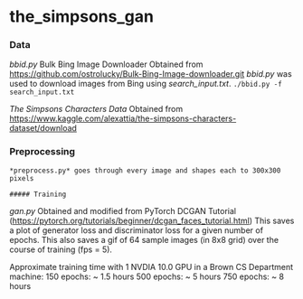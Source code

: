 # the_simpsons_gan

### Data
*bbid.py*
Bulk Bing Image Downloader
Obtained from https://github.com/ostrolucky/Bulk-Bing-Image-downloader.git
*bbid.py* was used to download images from Bing using *search_input.txt*.
`./bbid.py -f search_input.txt`

*The Simpsons Characters Data*
Obtained from https://www.kaggle.com/alexattia/the-simpsons-characters-dataset/download

### Preprocessing
```
*preprocess.py* goes through every image and shapes each to 300x300 pixels

##### Training
```
*gan.py*
Obtained and modified from PyTorch DCGAN Tutorial (https://pytorch.org/tutorials/beginner/dcgan_faces_tutorial.html)
This saves a plot of generator loss and discriminator loss for a given number of epochs.
This also saves a gif of 64 sample images (in 8x8 grid) over the course of training (fps = 5).

Approximate training time with 1 NVDIA 10.0 GPU in a Brown CS Department machine:
150 epochs: ~ 1.5 hours
500 epochs: ~ 5 hours
750 epochs: ~ 8 hours
